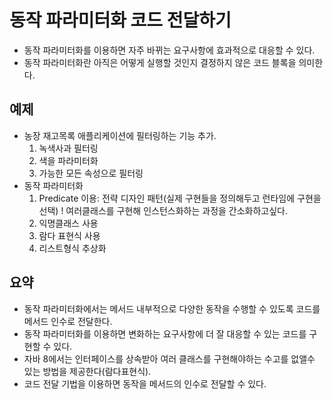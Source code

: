# 동작 파라미터화 코드 전달하기
- 동작 파라미터화를 이용하면 자주 바뀌는 요구사항에 효과적으로 대응할 수 있다.
- 동작 파라미터화란 아직은 어떻게 실행할 것인지 결정하지 않은 코드 블록을 의미한다.

## 예제
- 농장 재고목록 애플리케이션에 필터링하는 기능 추가.
    1) 녹색사과 필터링
    2) 색을 파라미터화
    3) 가능한 모든 속성으로 필터링
- 동작 파라미터화
    1) Predicate 이용: 전략 디자인 패턴(실제 구현들을 정의해두고 런타임에 구현을 선택)
    ! 여러클래스를 구현해 인스턴스화하는 과정을 간소화하고싶다.
    2) 익명클래스 사용
    3) 람다 표현식 사용
    4) 리스트형식 추상화
    
## 요약
- 동작 파라미터화에서는 메서드 내부적으로 다양한 동작을 수행할 수 있도록 코드를 메서드 인수로 전달한다.
- 동작 파라미터화를 이용하면 변화하는 요구사항에 더 잘 대응할 수 있는 코드를 구현할 수 있다.
- 자바 8에서는 인터페이스를 상속받아 여러 클래스를 구현해야하는 수고를 없앨수 있는 방법을 제공한다(람다표현식).
- 코드 전달 기법을 이용하면 동작을 메서드의 인수로 전달할 수 있다.